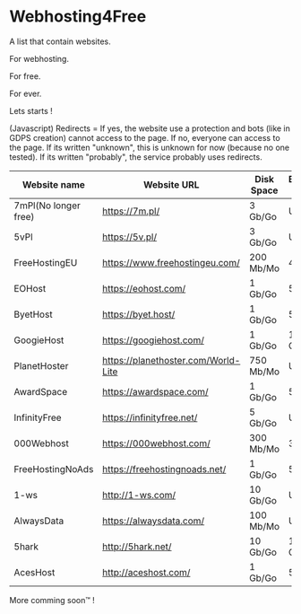 # Webhosting4Free

A list that contain websites.

For webhosting.

For free.

For ever.

Lets starts !

(Javascript) Redirects = If yes, the website use a protection and bots (like in GDPS creation) cannot access to the page.
                       If no, everyone can access to the page.
                       If its written "unknown", this is unknown for now (because no one tested).
                       If its written "probably", the service probably uses redirects.

|    Website name    |    Website URL                       |    Disk Space    |Bandwidth / month|    My rating     |Redirects|
|--------------------|--------------------------------------|------------------|-----------------|------------------|---------|
|7mPl(No longer free)|https://7m.pl/                        |3 Gb/Go           |Unlimited        |2/10              |No       |
|5vPl                |https://5v.pl/                        |3 Gb/Go           |Unlimited        |3/10              |No       |
|FreeHostingEU       |https://www.freehostingeu.com/        |200 Mb/Mo         |4 Gb/Go          |4/10              |No       |
|EOHost              |https://eohost.com/                   |1 Gb/Go           |5 Gb/Go          |5/10              |No       |
|ByetHost            |https://byet.host/                    |1 Gb/Go           |50 Gb/Go         |6/10              |Yes      |
|GoogieHost          |https://googiehost.com/               |1 Gb/Go           |100 Gb/Go        |6/10              |Unknown  |
|PlanetHoster        |https://planethoster.com/World-Lite   |750 Mb/Mo         |Unlimited        |4/10              |Unknown  |
|AwardSpace          |https://awardspace.com/               |1 Gb/Go           |5 Gb/Go          |5/10              |No       |
|InfinityFree        |https://infinityfree.net/             |5 Gb/Go           |Unlimited        |7/10              |Yes      |
|000Webhost          |https://000webhost.com/               |300 Mb/Mo         |3 Gb/Go          |5/10              |No       |
|FreeHostingNoAds    |https://freehostingnoads.net/         |1 Gb/Go           |5 Gb/Go          |5/10              |No       |
|1-ws                |http://1-ws.com/                      |10 Gb/Go          |Unlimited        |6/10              |Yes      |
|AlwaysData          |https://alwaysdata.com/               |100 Mb/Mo         |Unlimited        |7/10              |No       |
|5hark               |http://5hark.net/                     |10 Gb/Go          |100 Gb/Go        |6/10              |Yes      |
|AcesHost            |http://aceshost.com/                  |1 Gb/Go           |5 Gb/Go          |6/10              |No       |


More comming soon™ !
